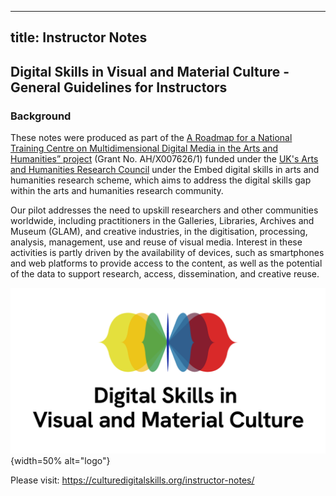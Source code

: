 
---
title: Instructor Notes
---


## Digital Skills in Visual and Material Culture - General Guidelines for Instructors

### Background
These notes were produced as part of the [A Roadmap for a National Training Centre on Multidimensional Digital Media in the Arts and Humanities” project](https://culturedigitalskills.org/) (Grant No. AH/X007626/1) funded under the [UK's Arts and Humanities Research Council](https://www.ukri.org/councils/ahrc/) under the Embed digital skills in arts and humanities research scheme, which aims to address the digital skills gap within the arts and humanities research community. 

Our pilot addresses the need to upskill researchers and other communities worldwide, including practitioners in the Galleries, Libraries, Archives and Museum (GLAM), and creative industries, in the digitisation, processing, analysis, management, use and reuse of visual media. Interest in these activities is partly driven by the availability of devices, such as smartphones and web platforms to provide access to the content, as well as the potential of the data to support research, access, dissemination, and creative reuse. 

![](../episodes/fig/colorlogo_centre.png){width=50% alt="logo"}

Please visit: https://culturedigitalskills.org/instructor-notes/
